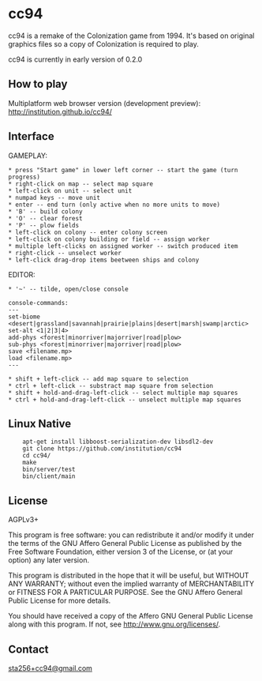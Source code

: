 cc94
====

cc94 is a remake of the Colonization game from 1994. It's based on original graphics files so a copy of Colonization is required to play.

cc94 is currently in early version of 0.2.0

How to play
-----------

Multiplatform web browser version (development preview): http://institution.github.io/cc94/ 


Interface
---------

GAMEPLAY:

```
* press "Start game" in lower left corner -- start the game (turn progress)
* right-click on map -- select map square
* left-click on unit -- select unit
* numpad keys -- move unit
* enter -- end turn (only active when no more units to move)
* 'B' -- build colony
* 'O' -- clear forest
* 'P' -- plow fields
* left-click on colony -- enter colony screen
* left-click on colony building or field -- assign worker
* multiple left-clicks on assigned worker -- switch produced item
* right-click -- unselect worker
* left-click drag-drop items beetween ships and colony
```

EDITOR:

```
* '~' -- tilde, open/close console

console-commands:
---
set-biome <desert|grassland|savannah|prairie|plains|desert|marsh|swamp|arctic>
set-alt <1|2|3|4>
add-phys <forest|minorriver|majorriver|road|plow>
sub-phys <forest|minorriver|majorriver|road|plow>
save <filename.mp>
load <filename.mp>
---

* shift + left-click -- add map square to selection
* ctrl + left-click -- substract map square from selection
* shift + hold-and-drag-left-click -- select multiple map squares
* ctrl + hold-and-drag-left-click -- unselect multiple map squares
```


Linux Native
------------

```
	apt-get install libboost-serialization-dev libsdl2-dev
	git clone https://github.com/institution/cc94	
	cd cc94/
	make
	bin/server/test
	bin/client/main
```


License
-------
AGPLv3+

This program is free software: you can redistribute it and/or modify
it under the terms of the GNU Affero General Public License as published by
the Free Software Foundation, either version 3 of the License, or
(at your option) any later version.

This program is distributed in the hope that it will be useful,
but WITHOUT ANY WARRANTY; without even the implied warranty of
MERCHANTABILITY or FITNESS FOR A PARTICULAR PURPOSE.  See the
GNU Affero General Public License for more details.

You should have received a copy of the Affero GNU General Public License
along with this program.  If not, see <http://www.gnu.org/licenses/>.


Contact
-------
sta256+cc94@gmail.com





